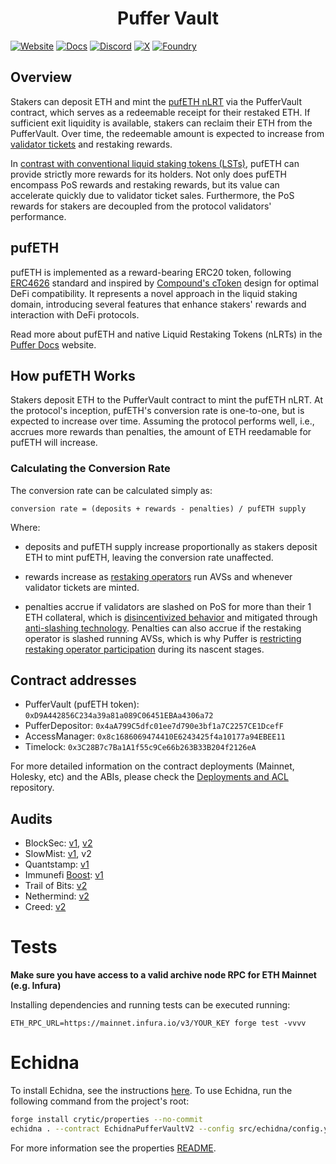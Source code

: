 # <h1 align="center"> Puffer Vault </h1>
[![Website][Website-badge]][Website] [![Docs][docs-badge]][docs]
  [![Discord][discord-badge]][discord] [![X][X-badge]][X] [![Foundry][foundry-badge]][foundry]

[Website-badge]: https://img.shields.io/badge/WEBSITE-8A2BE2
[Website]: https://www.puffer.fi
[X-badge]: https://img.shields.io/twitter/follow/puffer_finance
[X]: https://twitter.com/puffer_finance
[discord]: https://discord.gg/pufferfi
[docs-badge]: https://img.shields.io/badge/DOCS-8A2BE2
[docs]: https://docs.puffer.fi/
[discord-badge]: https://dcbadge.vercel.app/api/server/pufferfi?style=flat
[gha]: https://github.com/PufferFinance/PufferPool/actions
[gha-badge]: https://github.com/PufferFinance/PufferPool/actions/workflows/ci.yml/badge.svg
[foundry]: https://getfoundry.sh
[foundry-badge]: https://img.shields.io/badge/Built%20with-Foundry-FFDB1C.svg


## Overview
Stakers can deposit ETH and mint the [pufETH nLRT](https://docs.puffer.fi/protocol/nlrt#pufeth) via the PufferVault contract, which serves as a redeemable receipt for their restaked ETH. If sufficient exit liquidity is available, stakers can reclaim their ETH from the PufferVault. Over time, the redeemable amount is expected to increase from [validator tickets](https://docs.puffer.fi/protocol/validator-tickets) and restaking rewards.

In [contrast with conventional liquid staking tokens (LSTs)](https://docs.puffer.fi/protocol/nlrt#what-is-an-lst), pufETH can provide strictly more rewards for its holders. Not only does pufETH encompass PoS rewards and restaking rewards, but its value can accelerate quickly due to validator ticket sales. Furthermore, the PoS rewards for stakers are decoupled from the protocol validators' performance.

## pufETH

pufETH is implemented as a reward-bearing ERC20 token, following [ERC4626](https://ethereum.org/en/developers/docs/standards/tokens/erc-4626/) standard and inspired by [Compound's cToken](https://docs.compound.finance/v2/ctokens/#ctokens) design for optimal DeFi compatibility. It represents a novel approach in the liquid staking domain, introducing several features that enhance stakers' rewards and interaction with DeFi protocols.

Read more about pufETH and native Liquid Restaking Tokens (nLRTs) in the [Puffer Docs](https://docs.puffer.fi/protocol/nlrt#pufeth) website.


## How pufETH Works
Stakers deposit ETH to the PufferVault contract to mint the pufETH nLRT. At the protocol's inception, pufETH's conversion rate is one-to-one, but is expected to increase over time. Assuming the protocol performs well, i.e., accrues more rewards than penalties, the amount of ETH reedamable for pufETH will increase.

### Calculating the Conversion Rate
The conversion rate can be calculated simply as:

```
conversion rate = (deposits + rewards - penalties) / pufETH supply
```
  
Where:

- deposits and pufETH supply increase proportionally as stakers deposit ETH to mint pufETH, leaving the conversion rate unaffected.

- rewards increase as [restaking operators](https://docs.puffer.fi/protocol/puffer-modules#restaking-operators) run AVSs and whenever validator tickets are minted.

- penalties accrue if validators are slashed on PoS for more than their 1 ETH collateral, which is [disincentivized behavior](https://docs.puffer.fi/protocol/validator-tickets#why--noop-incentives) and mitigated through [anti-slashing technology](https://docs.puffer.fi/technology/secure-signer). Penalties can also accrue if the restaking operator is slashed running AVSs, which is why Puffer is [restricting restaking operator participation](https://docs.puffer.fi/protocol/puffer-modules#restricting-reops) during its nascent stages.



## Contract addresses
- PufferVault (pufETH token): `0xD9A442856C234a39a81a089C06451EBAa4306a72`
- PufferDepositor: `0x4aA799C5dfc01ee7d790e3bf1a7C2257CE1DcefF`
- AccessManager: `0x8c1686069474410E6243425f4a10177a94EBEE11`
- Timelock: `0x3C28B7c7Ba1A1f55c9Ce66b263B33B204f2126eA`

For more detailed information on the contract deployments (Mainnet, Holesky, etc) and the ABIs, please check the [Deployments and ACL](https://github.com/PufferFinance/Deployments-and-ACL/blob/main/docs/deployments/) repository.


## Audits
- BlockSec: [v1](./audits/BlockSec-pufETH-v1.pdf), [v2](https://github.com/PufferFinance/PufferPool/blob/polish-docs/docs/audits/Blocksec_audit_April2024.pdf)
- SlowMist: [v1](./audits/SlowMist-pufETH-v1.pdf), v2
- Quantstamp: [v1](./audits/Quantstamp-pufETH-v1.pdf)
- Immunefi [Boost](https://immunefi.com/boost/pufferfinance-boost/): [v1](./audits/Immunefi_Boost_pufETH_v1.pdf)
- Trail of Bits: [v2](https://github.com/trailofbits/publications/blob/master/reviews/2024-03-pufferfinance-securityreview.pdf)
- Nethermind: [v2](https://github.com/NethermindEth/PublicAuditReports/blob/main/NM0202-FINAL_PUFFER.pdf)
- Creed: [v2](https://github.com/PufferFinance/PufferPool/blob/polish-docs/docs/audits/Creed_Puffer_Finance_Audit_April2024.pdf)


# Tests

<strong>Make sure you have access to a valid archive node RPC for ETH Mainnet (e.g. Infura)</strong>

Installing dependencies and running tests can be executed running:
```
ETH_RPC_URL=https://mainnet.infura.io/v3/YOUR_KEY forge test -vvvv
```

# Echidna
To install Echidna, see the instructions [here](https://github.com/crytic/echidna). To use Echidna, run the following command from the project's root:
```bash
forge install crytic/properties --no-commit
echidna . --contract EchidnaPufferVaultV2 --config src/echidna/config.yaml
```
For more information see the properties [README](https://github.com/crytic/properties/tree/main).

